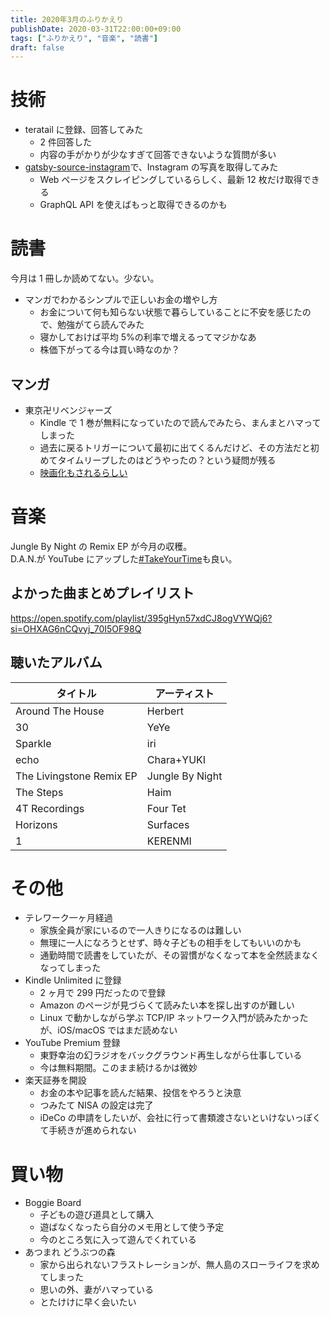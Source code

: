 ```yaml
---
title: 2020年3月のふりかえり
publishDate: 2020-03-31T22:00:00+09:00
tags: ["ふりかえり", "音楽", "読書"]
draft: false
---
```


# 技術

- teratail に登録、回答してみた
  - 2 件回答した
  - 内容の手がかりが少なすぎて回答できないような質問が多い
- [gatsby-source-instagram](https://github.com/oorestisime/gatsby-source-instagram)で、Instagram の写真を取得してみた
  - Web ページをスクレイピングしているらしく、最新 12 枚だけ取得できる
  - GraphQL API を使えばもっと取得できるのかも

# 読書

今月は 1 冊しか読めてない。少ない。

- マンガでわかるシンプルで正しいお金の増やし方
  - お金について何も知らない状態で暮らしていることに不安を感じたので、勉強がてら読んでみた
  - 寝かしておけば平均 5%の利率で増えるってマジかなあ
  - 株価下がってる今は買い時なのか？

## マンガ

- 東京卍リベンジャーズ
  - Kindle で 1 巻が無料になっていたので読んでみたら、まんまとハマってしまった
  - 過去に戻るトリガーについて最初に出てくるんだけど、その方法だと初めてタイムリープしたのはどうやったの？という疑問が残る
  - [映画化もされるらしい](http://wwws.warnerbros.co.jp/tokyo-revengersjp/)

# 音楽

Jungle By Night の Remix EP が今月の収穫。  
D.A.N.が YouTube にアップした[#TakeYourTime](https://youtu.be/MOjwOCzBCxQ)も良い。

## よかった曲まとめプレイリスト

https://open.spotify.com/playlist/395gHyn57xdCJ8ogVYWQj6?si=OHXAG6nCQvyj_70I5OF98Q

## 聴いたアルバム

| タイトル                 | アーティスト    |
| ------------------------ | --------------- |
| Around The House         | Herbert         |
| 30                       | YeYe            |
| Sparkle                  | iri             |
| echo                     | Chara+YUKI      |
| The Livingstone Remix EP | Jungle By Night |
| The Steps                | Haim            |
| 4T Recordings            | Four Tet        |
| Horizons                 | Surfaces        |
| 1                        | KERENMI         |

# その他

- テレワーク一ヶ月経過
  - 家族全員が家にいるので一人きりになるのは難しい
  - 無理に一人になろうとせず、時々子どもの相手をしてもいいのかも
  - 通勤時間で読書をしていたが、その習慣がなくなって本を全然読まなくなってしまった
- Kindle Unlimited に登録
  - 2 ヶ月で 299 円だったので登録
  - Amazon のページが見づらくて読みたい本を探し出すのが難しい
  - Linux で動かしながら学ぶ TCP/IP ネットワーク入門が読みたかったが、iOS/macOS ではまだ読めない
- YouTube Premium 登録
  - 東野幸治の幻ラジオをバックグラウンド再生しながら仕事している
  - 今は無料期間。このまま続けるかは微妙
- 楽天証券を開設
  - お金の本や記事を読んだ結果、投信をやろうと決意
  - つみたて NISA の設定は完了
  - iDeCo の申請をしたいが、会社に行って書類渡さないといけないっぽくて手続きが進められない

# 買い物

- Boggie Board
  - 子どもの遊び道具として購入
  - 遊ばなくなったら自分のメモ用として使う予定
  - 今のところ気に入って遊んでくれている
- あつまれ どうぶつの森
  - 家から出られないフラストレーションが、無人島のスローライフを求めてしまった
  - 思いの外、妻がハマっている
  - とたけけに早く会いたい
